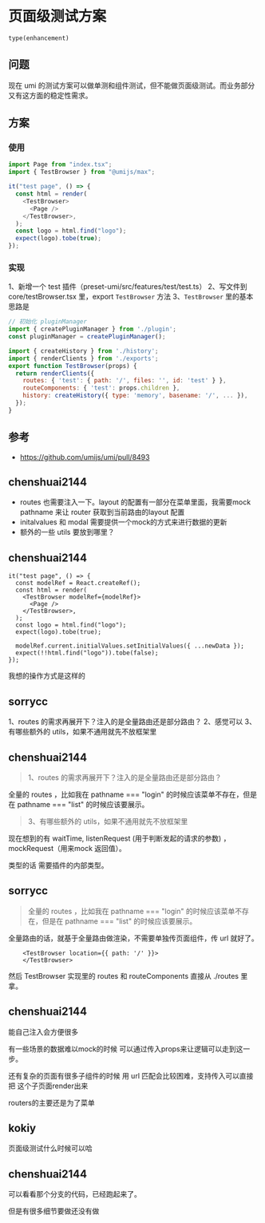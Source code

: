 # 页面级测试方案

`type(enhancement)`

## 问题

现在 umi 的测试方案可以做单测和组件测试，但不能做页面级测试。而业务部分又有这方面的稳定性需求。

## 方案

### 使用

```js
import Page from "index.tsx";
import { TestBrowser } from "@umijs/max";

it("test page", () => {
  const html = render(
    <TestBrowser>
      <Page />
    </TestBrowser>,
  );
  const logo = html.find("logo");
  expect(logo).tobe(true);
});
```

### 实现

1、新增一个 test 插件（preset-umi/src/features/test/test.ts）
2、写文件到 core/testBrowser.tsx 里，export `TestBrowser` 方法
3、`TestBrowser` 里的基本思路是

```js
// 初始化 pluginManager
import { createPluginManager } from './plugin';
const pluginManager = createPluginManager();

import { createHistory } from './history';
import { renderClients } from './exports';
export function TestBrowser(props) {
  return renderClients({
    routes: { 'test': { path: '/', files: '', id: 'test' } },
    routeComponents: { 'test': props.children },
    history: createHistory({ type: 'memory', basename: '/', ... }),
  });
}
```

## 参考

- https://github.com/umijs/umi/pull/8493

## chenshuai2144

- routes 也需要注入一下。layout 的配置有一部分在菜单里面，我需要mock pathname 来让 router 获取到当前路由的layout 配置
- initalvalues 和 modal 需要提供一个mock的方式来进行数据的更新
- 额外的一些 utils 要放到哪里？

## chenshuai2144

```tsx
it("test page", () => {
  const modelRef = React.createRef();
  const html = render(
    <TestBrowser modelRef={modelRef}>
      <Page />
    </TestBrowser>,
  );
  const logo = html.find("logo");
  expect(logo).tobe(true);

  modelRef.current.initialValues.setInitialValues({ ...newData });
  expect(!!html.find("logo")).tobe(false);
});
```

我想的操作方式是这样的

## sorrycc

1、routes 的需求再展开下？注入的是全量路由还是部分路由？
2、感觉可以
3、有哪些额外的 utils，如果不通用就先不放框架里

## chenshuai2144

> 1、routes 的需求再展开下？注入的是全量路由还是部分路由？

全量的 routes ，比如我在 pathname === "login" 的时候应该菜单不存在，但是在 pathname === "list" 的时候应该要展示。

> 3、有哪些额外的 utils，如果不通用就先不放框架里

现在想到的有 waitTime, listenRequest (用于判断发起的请求的参数) ，mockRequest（用来mock 返回值）。

类型的话 需要插件的内部类型。

## sorrycc

> 全量的 routes ，比如我在 pathname === "login" 的时候应该菜单不存在，但是在 pathname === "list" 的时候应该要展示。

全量路由的话，就基于全量路由做渲染，不需要单独传页面组件，传 url 就好了。

```
    <TestBrowser location={{ path: '/' }}>
    </TestBrowser>
```

然后 TestBrowser 实现里的 routes 和 routeComponents 直接从 ./routes 里拿。

## chenshuai2144

能自己注入会方便很多

有一些场景的数据难以mock的时候 可以通过传入props来让逻辑可以走到这一步。

还有复杂的页面有很多子组件的时候 用 url 匹配会比较困难，支持传入可以直接把 这个子页面render出来

routers的主要还是为了菜单

## kokiy

页面级测试什么时候可以哈

## chenshuai2144

可以看看那个分支的代码，已经跑起来了。

但是有很多细节要做还没有做

